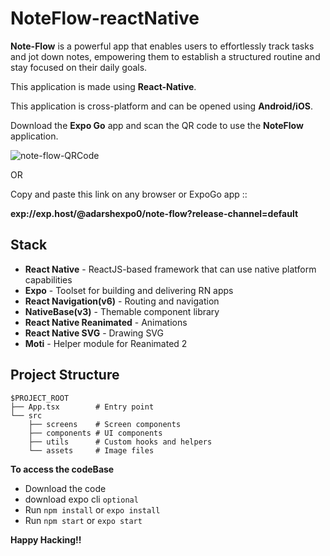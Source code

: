 
# NoteFlow-reactNative
**Note-Flow** is a powerful app that enables users to effortlessly track tasks and jot down notes, empowering them to establish a structured routine and stay focused on their daily goals.

This application is made using **React-Native**.

This application is cross-platform and can be opened using **Android/iOS**.

Download the **Expo Go** app and scan the QR code to use the **NoteFlow** application.




![note-flow-QRCode](https://github.com/Adarsh01-code/NoteFlow-reactNative/assets/78374434/b44d216c-5b75-4a46-8dbe-32db5d74300b)

OR 


Copy and paste this link on any browser or ExpoGo app ::

**exp://exp.host/@adarshexpo0/note-flow?release-channel=default** 


## Stack
- **React Native** - ReactJS-based framework that can use native platform capabilities
- **Expo** - Toolset for building and delivering RN apps
- **React Navigation(v6)** - Routing and navigation
- **NativeBase(v3)** - Themable component library
- **React Native Reanimated** - Animations
- **React Native SVG** - Drawing SVG
- **Moti** - Helper module for Reanimated 2

## Project Structure
```
$PROJECT_ROOT
├── App.tsx        # Entry point
└── src
    ├── screens    # Screen components
    ├── components # UI components
    ├── utils      # Custom hooks and helpers
    └── assets     # Image files
```


**To access the codeBase**
- Download the code
- download expo cli `optional`
- Run `npm install` or `expo install`
- Run `npm start` or `expo start`




**Happy Hacking!!**
